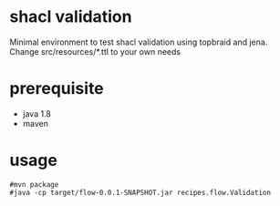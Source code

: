 # shacl validation

Minimal environment to test shacl validation using topbraid and jena. 
Change src/resources/*.ttl to your own needs

# prerequisite
- java 1.8
- maven

# usage

```
#mvn package
#java -cp target/flow-0.0.1-SNAPSHOT.jar recipes.flow.Validation
```
